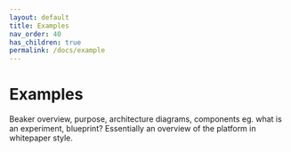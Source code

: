 ```yaml
---
layout: default
title: Examples
nav_order: 40
has_children: true
permalink: /docs/example
---
```


# Examples

Beaker overview, purpose, architecture diagrams, components eg. what is an experiment, blueprint? Essentially an overview of the platform in whitepaper style.
